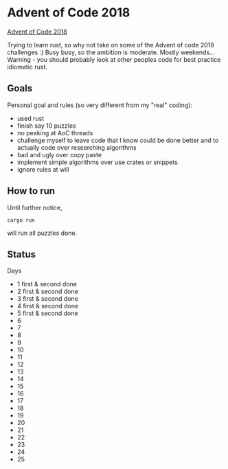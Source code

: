 # Advent of Code 2018

[Advent of Code 2018](https://adventofcode.com/2018)

Trying to learn rust, so why not take on some of the Advent of code 2018 challenges :)
Busy busy, so the ambition is moderate. Mostly weekends... 
Warning - you should probably look at other peoples code for best practice idiomatic rust.

## Goals

Personal goal and rules (so very different from my "real" coding):
 
  * used rust
  * finish say 10 puzzles
  * no peaking at AoC threads
  * challenge myself to leave code that I know could be done better and to actually code over researching algorithms
  * bad and ugly over copy paste
  * implement simple algorithms over use crates or snippets
  * ignore rules at will

## How to run

Until further notice, 

    cargo run

will run all puzzles done. 

## Status

Days

* 1 first & second done
* 2 first & second done
* 3 first & second done
* 4 first & second done
* 5 first & second done
* 6
* 7
* 8
* 9
* 10
* 11
* 12
* 13
* 14
* 15
* 16
* 17
* 18
* 19
* 20
* 21
* 22
* 23
* 24
* 25